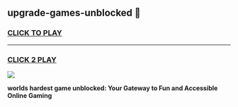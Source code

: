 
## upgrade-games-unblocked 👋
<h3>
<a href="https://premium.freeplayer.one?title=upgrade-games-unblocked&ref=14F">CLICK TO PLAY</a></h3>
<hr>

<h3>
<a href="https://premium.freeplayer.one?title=upgrade-games-unblocked&ref=14F">CLICK 2 PLAY</a>
  
</h3>

<a href="https://premium.freeplayer.one?title=upgrade-games-unblocked&ref=12F/"><img src="https://clearcache.store/games.png"></a>


**worlds hardest game unblocked: Your Gateway to Fun and Accessible Online Gaming**
